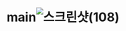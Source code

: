 # main![스크린샷(108)](https://user-images.githubusercontent.com/98440594/190558161-21d541d3-57ae-405f-9eda-1ce11d748d78.png)
